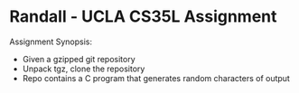 # Randall - UCLA CS35L Assignment
Assignment Synopsis:
- Given a gzipped git repository
- Unpack tgz, clone the repository
- Repo contains a C program that generates random characters of output

